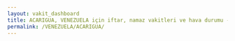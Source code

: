 ```yaml
---
layout: vakit_dashboard
title: ACARIGUA, VENEZUELA için iftar, namaz vakitleri ve hava durumu - ilçe/eyalet seç
permalink: /VENEZUELA/ACARIGUA/
---
```


<script type="text/javascript">
  var GLOBAL_COUNTRY = 'VENEZUELA';
  var GLOBAL_CITY = 'ACARIGUA';
  var GLOBAL_STATE = '';
  var lat = 72;
  var lon = 21;
</script>
